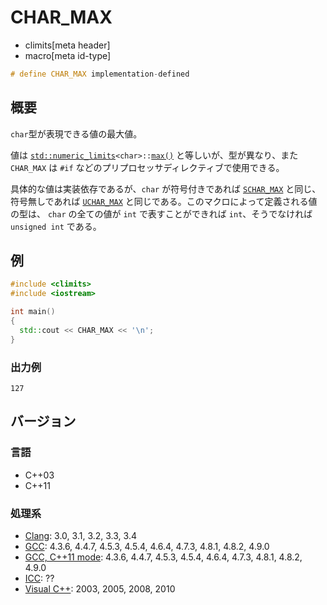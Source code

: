 # CHAR_MAX
* climits[meta header]
* macro[meta id-type]

```cpp
# define CHAR_MAX implementation-defined
```

## 概要
`char`型が表現できる値の最大値。

値は [`std::numeric_limits`](/reference/limits/numeric_limits.md)`<char>::`[`max()`](/reference/limits/numeric_limits/max.md) と等しいが、型が異なり、また `CHAR_MAX` は `#if` などのプリプロセッサディレクティブで使用できる。

具体的な値は実装依存であるが、`char` が符号付きであれば [`SCHAR_MAX`](schar_max.md) と同じ、符号無しであれば [`UCHAR_MAX`](uchar_max.md) と同じである。このマクロによって定義される値の型は、 `char` の全ての値が `int` で表すことができれば `int`、そうでなければ `unsigned int` である。


## 例
```cpp example
#include <climits>
#include <iostream>

int main()
{
  std::cout << CHAR_MAX << '\n';
}
```


### 出力例
```
127
```

## バージョン
### 言語
- C++03
- C++11

### 処理系
- [Clang](/implementation.md#clang): 3.0, 3.1, 3.2, 3.3, 3.4
- [GCC](/implementation.md#gcc): 4.3.6, 4.4.7, 4.5.3, 4.5.4, 4.6.4, 4.7.3, 4.8.1, 4.8.2, 4.9.0
- [GCC, C++11 mode](/implementation.md#gcc): 4.3.6, 4.4.7, 4.5.3, 4.5.4, 4.6.4, 4.7.3, 4.8.1, 4.8.2, 4.9.0
- [ICC](/implementation.md#icc): ??
- [Visual C++](/implementation.md#visual_cpp): 2003, 2005, 2008, 2010
